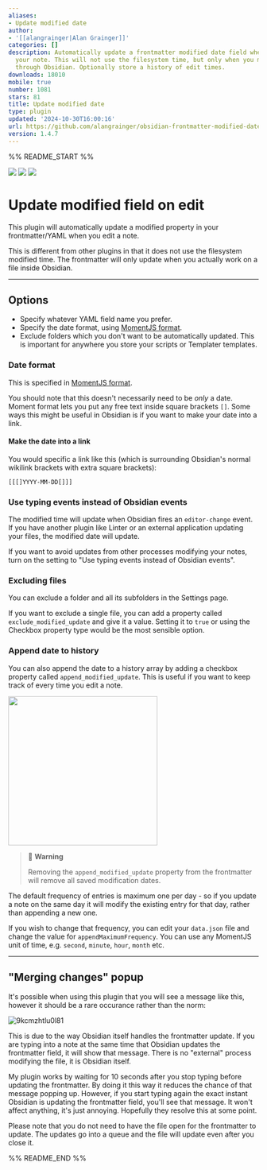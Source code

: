 ```yaml
---
aliases:
- Update modified date
author:
- '[[alangrainger|Alan Grainger]]'
categories: []
description: Automatically update a frontmatter modified date field when you modify
  your note. This will not use the filesystem time, but only when you modify the file
  through Obsidian. Optionally store a history of edit times.
downloads: 18010
mobile: true
number: 1081
stars: 81
title: Update modified date
type: plugin
updated: '2024-10-30T16:00:16'
url: https://github.com/alangrainger/obsidian-frontmatter-modified-date
version: 1.4.7
---
```


%% README_START %%

![](https://img.shields.io/github/license/alangrainger/obsidian-frontmatter-modified-date) ![](https://img.shields.io/github/v/release/alangrainger/obsidian-frontmatter-modified-date?style=flat-square) ![](https://img.shields.io/github/downloads/alangrainger/obsidian-frontmatter-modified-date/total)

# Update modified field on edit

This plugin will automatically update a modified property in your frontmatter/YAML when you edit a note.

This is different from other plugins in that it does not use the filesystem modified time. The frontmatter will only update when you actually work on a file inside Obsidian.

---

## Options

- Specify whatever YAML field name you prefer.
- Specify the date format, using [MomentJS format](https://momentjs.com/docs/#/displaying/format/).
- Exclude folders which you don't want to be automatically updated. This is important for anywhere you store your scripts or Templater templates.

### Date format

This is specified in [MomentJS format](https://momentjs.com/docs/#/displaying/format/).

You should note that this doesn't necessarily need to be *only* a date. Moment format lets you put any free text inside square brackets `[]`. Some ways this might be useful in Obsidian is if you want to make your date into a link. 

#### Make the date into a link

You would specific a link like this (which is surrounding Obsidian's normal wikilink brackets with extra square brackets):

`[[[]YYYY-MM-DD[]]]`

### Use typing events instead of Obsidian events

The modified time will update when Obsidian fires an `editor-change` event. If you have another plugin like Linter or an external application updating your files, the modified date will update.

If you want to avoid updates from other processes modifying your notes, turn on the setting to "Use typing events instead of Obsidian events".

### Excluding files

You can exclude a folder and all its subfolders in the Settings page.

If you want to exclude a single file, you can add a property called `exclude_modified_update` and give it a value. Setting it to `true` or using the Checkbox property type would be the most sensible option.

### Append date to history

You can also append the date to a history array by adding a checkbox property called `append_modified_update`. This is useful if you want to keep track of every time you edit a note.

<img src="https://github.com/alangrainger/obsidian-frontmatter-modified-date/assets/16197738/131aae77-28b0-4f6b-a573-b86eafe4bfe1" width="300">

> 🚩 **Warning** 
> 
> Removing the `append_modified_update` property from the frontmatter will remove all saved modification dates.

The default frequency of entries is maximum one per day - so if you update a note on the same day it will modify the existing entry for that day, rather than appending a new one.

If you wish to change that frequency, you can edit your `data.json` file and change the value for `appendMaximumFrequency`. You can use any MomentJS unit of time, e.g. `second`, `minute`, `hour`, `month` etc.

---

## "Merging changes" popup

It's possible when using this plugin that you will see a message like this, however it should be a rare occurance rather than the norm:

![9kcmzhtlu0l81](https://github.com/alangrainger/obsidian-frontmatter-modified-date/assets/16197738/841e085a-b681-4d5e-ae15-8657b77b048b)

This is due to the way Obsidian itself handles the frontmatter update. If you are typing into a note at the same time that Obsidian updates the frontmatter field, it will show that message. There is no "external" process modifying the file, it is Obsidian itself.

My plugin works by waiting for 10 seconds after you stop typing before updating the frontmatter. By doing it this way it reduces the chance of that message popping up. However, if you start typing again the exact instant Obsidian is updating the frontmatter field, you'll see that message. It won't affect anything, it's just annoying. Hopefully they resolve this at some point.

Please note that you do not need to have the file open for the frontmatter to update. The updates go into a queue and the file will update even after you close it.


%% README_END %%